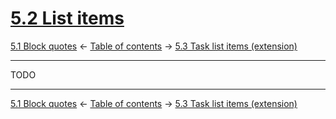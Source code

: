 # [5.2 List items](https://higuma.github.io/github-flabored-markdown/#list-items)

[5.1 Block quotes](block-quotes.md)
← [Table of contents](index.md) →
[5.3 Task list items (extension)](task-list-items-extension.md)

------------------------------------------------------------------------

TODO

------------------------------------------------------------------------

[5.1 Block quotes](block-quotes.md)
← [Table of contents](index.md) →
[5.3 Task list items (extension)](task-list-items-extension.md)
